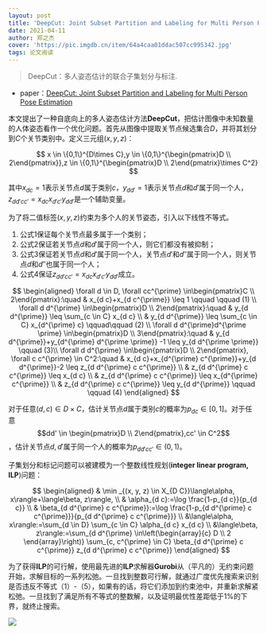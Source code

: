 ```yaml
---
layout: post
title: 'DeepCut: Joint Subset Partition and Labeling for Multi Person Pose Estimation'
date: 2021-04-11
author: 郑之杰
cover: 'https://pic.imgdb.cn/item/64a4caa01ddac507cc995342.jpg'
tags: 论文阅读
---
```


> DeepCut：多人姿态估计的联合子集划分与标注.

- paper：[DeepCut: Joint Subset Partition and Labeling for Multi Person Pose Estimation](https://arxiv.org/abs/1511.06645)

本文提出了一种自底向上的多人姿态估计方法**DeepCut**，把估计图像中未知数量的人体姿态看作一个优化问题。首先从图像中提取关节点候选集合$D$，并将其划分到$C$个关节类别中。定义三元组$(x,y,z)$：

$$
x \in \{0,1\}^{D\times C},y \in \{0,1\}^{\begin{pmatrix}D \\ 2\end{pmatrix}},z \in \{0,1\}^{\begin{pmatrix}D \\ 2\end{pmatrix}\times C^2}
$$

其中$x_{dc} = 1$表示关节点$d$属于类别$c$，$y_{dd'}=1$表示关节点$d$和$d'$属于同一个人，$z_{dd'cc'}=x_{dc}x_{d'c'}y_{dd'}$是一个辅助变量。

为了将二值标签$(x,y,z)$约束为多个人的关节姿态，引入以下线性不等式。
1. 公式1保证每个关节点最多属于一个类别；
2. 公式2保证若关节点$d$和$d'$属于同一个人，则它们都没有被抑制；
3. 公式3保证若关节点$d$和$d'$属于同一个人，关节点$d'$和$d''$属于同一个人，则关节点$d$和$d''$也属于同一个人；
4. 公式4保证$z_{dd'cc'}=x_{dc}x_{d'c'}y_{dd'}$成立。

$$
\begin{aligned}
\forall d \in D, \forall cc^{\prime} \in\begin{pmatrix}C \\ 2\end{pmatrix}:\quad & x_{d c}+x_{d c^{\prime}} \leq 1 \qquad \qquad (1) \\
\forall d d^{\prime} \in\begin{pmatrix}D \\ 2\end{pmatrix}:\quad & y_{d d^{\prime}} \leq \sum_{c \in C} x_{d c} \\
& y_{d d^{\prime}} \leq \sum_{c \in C} x_{d^{\prime} c} \qquad\qquad (2) \\
\forall d d^{\prime}d^{\prime \prime} \in\begin{pmatrix}D \\ 3\end{pmatrix}:\quad & y_{d d^{\prime}}+y_{d^{\prime} d^{\prime \prime}} -1 \leq  y_{d d^{\prime \prime}} \qquad (3)\\
\forall d d^{\prime} \in\begin{pmatrix}D \\ 2\end{pmatrix}, \forall c c^{\prime} \in C^2:\quad & x_{d c}+x_{d^{\prime} c^{\prime}}+y_{d d^{\prime}}-2 \leq z_{d d^{\prime} c c^{\prime}} \\
& z_{d d^{\prime} c c^{\prime}} \leq x_{d c} \\
& z_{d d^{\prime} c c^{\prime}} \leq x_{d^{\prime} c^{\prime}} \\
& z_{d d^{\prime} c c^{\prime}} \leq y_{d d^{\prime}} \qquad \qquad (4)
\end{aligned}
$$

对于任意$(d,c) \in D\times C$，估计关节点$d$属于类别$c$的概率为$p_{dc}\in [0,1]$。对于任意$$dd' \in \begin{pmatrix}D \\ 2\end{pmatrix},cc' \in C^2$$，估计关节点$d,d'$属于同一个人的概率为$p_{dd'cc'}\in (0,1)$。

子集划分和标记问题可以被建模为一个整数线性规划(**integer linear program, ILP**)问题：

$$
\begin{aligned}
& \min _{(x, y, z) \in X_{D C}}\langle\alpha, x\rangle+\langle\beta, z\rangle, \\
& \alpha_{d c}:=\log \frac{1-p_{d c}}{p_{d c}} \\
& \beta_{d d^{\prime} c c^{\prime}}:=\log \frac{1-p_{d d^{\prime} c c^{\prime}}}{p_{d d^{\prime} c c^{\prime}}} \\
&\langle\alpha, x\rangle:=\sum_{d \in D} \sum_{c \in C} \alpha_{d c} x_{d c} \\
&\langle\beta, z\rangle:=\sum_{d d^{\prime} \in\left(\begin{array}{c}
D \\
2
\end{array}\right)} \sum_{c, c^{\prime} \in C} \beta_{d d^{\prime} c c^{\prime}} z_{d d^{\prime} c c^{\prime}}
\end{aligned}
$$

为了获得**ILP**的可行解，使用最先进的**ILP**求解器**Gurobi**从（平凡的）无约束问题开始，求解目标的一系列松弛。一旦找到整数可行解，就通过广度优先搜索来识别是否违反不等式（1）-（5），如果有的话，将它们添加到约束池中，并重新求解紧松弛。一旦找到了满足所有不等式的整数解，以及证明最优性差距低于$1\%$的下界，就终止搜索。

![](https://pic.imgdb.cn/item/64a4d3031ddac507cca9ffdf.jpg)